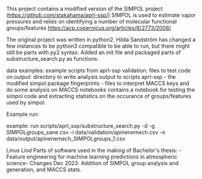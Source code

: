 
This project contains a modified version of the SIMPOL project (https://github.com/stakahama/aprl-ssp/)
SIMPOL is used to estimate vapor pressures and relies on identifying a number of molecular functional groups/features
https://acp.copernicus.org/articles/8/2773/2008/

The original project was written in python2. Hilda Sandström has changed a few instances to be python3 compatible to be able to run, but there might still be parts with py2 syntax. Added an init file and packaged parts of substructure_search.py as functions.

data
    examples: example scripts from aprl-ssp
    validation: files to test code on 
    output: directory to write analysis output to
scripts
    aprl-ssp - the modified simpol package
    fingerprints - files to interpret MACCS keys and do some analysis on MACCS
notebooks
    contains a notebook for testing the simpol code and extracting statistics on the occurance of groups/features used by simpol.

Example run: 

example: run scripts/aprl_ssp/substructure_search.py -d -g SIMPOLgroups_sane.csv -i data/validation/apinenemech.csv  -o data/output/apinenemech_SIMPOLgroups_1.csv

Linus Lind
Parts of software used in the making of Bachelor's thesis: 
-Feature engineering for machine learning predictions in atmospheric science-
Changes Dec 2023:
Addition of SIMPOL group analysis and generation, and MACCS stats.
